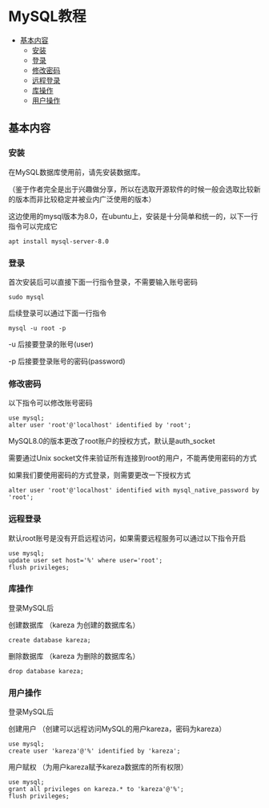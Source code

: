 # MySQL教程

- [基本内容](#基本内容)
  - [安装](#安装)
  - [登录](#登录)
  - [修改密码](#修改密码)
  - [远程登录](#远程登录)
  - [库操作](#库操作)
  - [用户操作](#用户操作)

## 基本内容

### 安装

在MySQL数据库使用前，请先安装数据库。

（鉴于作者完全是出于兴趣做分享，所以在选取开源软件的时候一般会选取比较新的版本而非比较稳定并被业内广泛使用的版本）

这边使用的mysql版本为8.0，在ubuntu上，安装是十分简单和统一的，以下一行指令可以完成它

```shell
apt install mysql-server-8.0
```

### 登录

首次安装后可以直接下面一行指令登录，不需要输入账号密码

```shell
sudo mysql
```

后续登录可以通过下面一行指令

```shell
mysql -u root -p
```

-u 后接要登录的账号(user)

-p 后接要登录账号的密码(password)

### 修改密码

以下指令可以修改账号密码

```mysql
use mysql;
alter user 'root'@'localhost' identified by 'root';
```

MySQL8.0的版本更改了root账户的授权方式，默认是auth_socket

需要通过Unix socket文件来验证所有连接到root的用户，不能再使用密码的方式

如果我们要使用密码的方式登录，则需要更改一下授权方式

```shell
alter user 'root'@'localhost' identified with mysql_native_password by 'root';
```

### 远程登录

默认root账号是没有开启远程访问，如果需要远程服务可以通过以下指令开启

```mysql
use mysql;
update user set host='%' where user='root';
flush privileges;
```

### 库操作

登录MySQL后

创建数据库
（kareza 为创建的数据库名）

```mysql
create database kareza;
```

删除数据库
（kareza 为删除的数据库名）

```mysql
drop database kareza;
```

### 用户操作

登录MySQL后

创建用户
（创建可以远程访问MySQL的用户kareza，密码为kareza）

```mysql
use mysql;
create user 'kareza'@'%' identified by 'kareza';
```

用户赋权
（为用户kareza赋予kareza数据库的所有权限）

```mysql
use mysql;
grant all privileges on kareza.* to 'kareza'@'%';
flush privileges;
```
